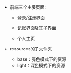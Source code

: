 - 前端三个主要页面:

  - 登录/注册界面

  - 记账界面及其子界面

  - 个人主页



- resources的子文件夹
  - base：亮色模式下的资源
  - light：深色模式下的资源




